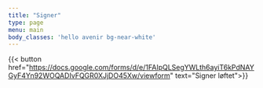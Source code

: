 ```yaml
---
title: "Signer"
type: page
menu: main
body_classes: 'hello avenir bg-near-white'
---
```

{{< button href="https://docs.google.com/forms/d/e/1FAIpQLSegYWLth6ayiT6kPdNAYGyF4Yn92WOQADIvFQGR0XJjDO45Xw/viewform" text="Signer løftet">}}
